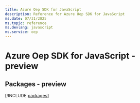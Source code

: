 ```yaml
---
title: Azure Oep SDK for JavaScript
description: Reference for Azure Oep SDK for JavaScript
ms.date: 07/31/2025
ms.topic: reference
ms.devlang: javascript
ms.service: oep
---
```

# Azure Oep SDK for JavaScript - preview
## Packages - preview
[!INCLUDE [packages](oep-index.md)]
